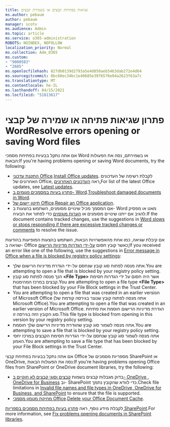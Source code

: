 ```yaml
---
title: שגיאות בפתיחת קבצים או בשמירת קבצים
ms.author: pebaum
author: pebaum
manager: scotv
ms.audience: Admin
ms.topic: article
ms.service: o365-administration
ROBOTS: NOINDEX, NOFOLLOW
localization_priority: Normal
ms.collection: Adm_O365
ms.custom:
- "9000583"
- "2685"
ms.openlocfilehash: 827db0139d2793a5e4d850aeb5463dab272e4d64
ms.sourcegitcommit: 8bc60ec34bc1e40685e3976576e04a2623f63a7c
ms.translationtype: MT
ms.contentlocale: he-IL
ms.lasthandoff: 04/15/2021
ms.locfileid: "51813617"
---
```

# <a name="resolve-errors-opening-or-saving-word-files"></a><span data-ttu-id="9450b-102">פתרון שגיאות פתיחה או שמירה של קבצי Word</span><span class="sxs-lookup"><span data-stu-id="9450b-102">Resolve errors opening or saving Word files</span></span>

<span data-ttu-id="9450b-103">אם אתה נתקל בבעיות בפתיחת מסמכי Word או בשמירתם, נסה את הפעולות הבאות:</span><span class="sxs-lookup"><span data-stu-id="9450b-103">If you're having problems opening or saving Word documents, try the following:</span></span>

- <span data-ttu-id="9450b-104">[התקנת עדכוני Office](https://support.office.com/article/2ab296f3-7f03-43a2-8e50-46de917611c5).</span><span class="sxs-lookup"><span data-stu-id="9450b-104">[Install Office updates](https://support.office.com/article/2ab296f3-7f03-43a2-8e50-46de917611c5).</span></span> <span data-ttu-id="9450b-105">לקבלת רשימה של העדכונים האחרונים של Office, ראה [העדכונים האחרונים.](https://docs.microsoft.com/officeupdates/office-updates-msi)</span><span class="sxs-lookup"><span data-stu-id="9450b-105">For list of the latest Office updates, see [Latest updates](https://docs.microsoft.com/officeupdates/office-updates-msi).</span></span>
- <span data-ttu-id="9450b-106">[פתרון בעיות במסמכים פגומים ב- Word](https://docs.microsoft.com/office/troubleshoot/word/damaged-documents-in-word).</span><span class="sxs-lookup"><span data-stu-id="9450b-106">[Troubleshoot damaged documents in Word](https://docs.microsoft.com/office/troubleshoot/word/damaged-documents-in-word).</span></span>
- <span data-ttu-id="9450b-107">[תיקון יישום של Office](https://support.office.com/Article/Repair-an-Office-application-7821d4b6-7c1d-4205-aa0e-a6b40c5bb88b).</span><span class="sxs-lookup"><span data-stu-id="9450b-107">[Repair an Office application](https://support.office.com/Article/Repair-an-Office-application-7821d4b6-7c1d-4205-aa0e-a6b40c5bb88b).</span></span>
- <span data-ttu-id="9450b-108">אם המסמך מכיל שינויים מסומנים, השתמש בהצעות ב- Word מאט או מפסיק להגיב אם ייתנו שינויים מסומנים או [הערות מוגזמים](https://docs.microsoft.com/office/troubleshoot/word/word-stops-responding) כדי לפתור את הבעיה.</span><span class="sxs-lookup"><span data-stu-id="9450b-108">If the document contains tracked changes, use the suggestions in [Word slows or stops responding if there are excessive tracked changes or comments](https://docs.microsoft.com/office/troubleshoot/word/word-stops-responding) to resolve the issue.</span></span>

<span data-ttu-id="9450b-109">אם קיבלת שגיאה, כמו אחת מהאפשרויות הבאות, השתמש בהצעות המופיעות בהודעות שגיאה ב- Office כאשר קובץ חסום [על-ידי הגדרות מדיניות הרישום:](https://docs.microsoft.com/office/troubleshoot/settings/file-blocked-in-office)</span><span class="sxs-lookup"><span data-stu-id="9450b-109">If you received an error like one of the following, use the suggestions in [Error message in Office when a file is blocked by registry policy settings](https://docs.microsoft.com/office/troubleshoot/settings/file-blocked-in-office):</span></span>

- <span data-ttu-id="9450b-110">אתה מנסה לפתוח סוג קובץ שנחסם על-ידי הגדרת מדיניות הרישום שלך.</span><span class="sxs-lookup"><span data-stu-id="9450b-110">You are attempting to open a file that is blocked by your registry policy setting.</span></span>
- <span data-ttu-id="9450b-111">הנך מנסה לפתוח סוג קובץ **\<File Type\>** אשר היה חסום על ידי הגדרות חסימת קבצים במרכז המהימנות.</span><span class="sxs-lookup"><span data-stu-id="9450b-111">You are attempting to open a file type **\<File Type\>** that has been blocked by your File Block settings in the Trust Center.</span></span>
- <span data-ttu-id="9450b-112">You are attempting to open a file that was created in an earlier version of Microsoft Office (אתה מנסה לפתוח קובץ שנוצר בגירסה קודמת של Microsoft Office).‏</span><span class="sxs-lookup"><span data-stu-id="9450b-112">You are attempting to open a file that was created in an earlier version of Microsoft Office.</span></span> <span data-ttu-id="9450b-113">הגדרת מדיניות הרישום חוסמת את פתיחת סוג הקובץ הזה בגירסה זו.</span><span class="sxs-lookup"><span data-stu-id="9450b-113">This file type is blocked from opening in this version by your registry policy setting.</span></span>
- <span data-ttu-id="9450b-114">אתה מנסה לשמור סוג קובץ שהגדרת מדיניות הרישום שלך חוסמת.</span><span class="sxs-lookup"><span data-stu-id="9450b-114">You are attempting to save a file that is blocked by your registry policy setting.</span></span>
- <span data-ttu-id="9450b-115">אתה מנסה לשמור סוג קובץ שנחסם על-ידי הגדרות חסימת הקבצים במרכז יחסי האמון.</span><span class="sxs-lookup"><span data-stu-id="9450b-115">You are attempting to save a file type that has been blocked by your File Block settings in the Trust Center.</span></span>

<span data-ttu-id="9450b-116">אם אתה נתקל בבעיות בפתיחת קבצי Office מספריות מסמכים של SharePoint או OneDrive, נסה את הפעולות הבאות:</span><span class="sxs-lookup"><span data-stu-id="9450b-116">If you're having problems opening Office files from SharePoint or OneDrive document libraries, try the following:</span></span>

- <span data-ttu-id="9450b-117">בדוק מגבלות קבצים בשמות [קבצים וסוגי קבצים לא חוקיים ב- OneDrive , OneDrive for Business](https://support.office.com/article/64883a5d-228e-48f5-b3d2-eb39e07630fa) וב- SharePoint כדי לוודא שהקובץ נתמך.</span><span class="sxs-lookup"><span data-stu-id="9450b-117">Check file limitations in [Invalid file names and file types in OneDrive, OneDrive for Business, and SharePoint](https://support.office.com/article/64883a5d-228e-48f5-b3d2-eb39e07630fa) to ensure that the file is supported.</span></span> 
- <span data-ttu-id="9450b-118">[מחיקת מטמון מסמכי Office](https://support.office.com/article/b1d3765e-d71b-4bb8-99ca-acd22c42995d
).</span><span class="sxs-lookup"><span data-stu-id="9450b-118">[Delete your Office Document Cache](https://support.office.com/article/b1d3765e-d71b-4bb8-99ca-acd22c42995d
).</span></span> 

<span data-ttu-id="9450b-119">לקבלת מידע נוסף, ראה [פתרון בעיות בפתיחת מסמכים בספריות SharePoint](https://support.office.com/article/31329fa1-4ad0-47fc-95d8-bb0c5b12a536).</span><span class="sxs-lookup"><span data-stu-id="9450b-119">For more information, see [Fix problems opening documents in SharePoint libraries](https://support.office.com/article/31329fa1-4ad0-47fc-95d8-bb0c5b12a536).</span></span>
